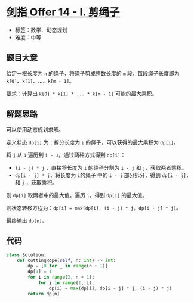 # [剑指 Offer 14 - I. 剪绳子](https://leetcode-cn.com/problems/jian-sheng-zi-lcof/)

- 标签：数学、动态规划
- 难度：中等

## 题目大意

给定一根长度为 `n` 的绳子，将绳子剪成整数长度的 `m` 段，每段绳子长度即为 `k[0]`、`k[1]`、...、`k[m - 1]`。

要求：计算出 `k[0] * k[1] * ... * k[m - 1]` 可能的最大乘积。

## 解题思路

可以使用动态规划求解。

定义状态 `dp[i]` 为：拆分长度为 `i` 的绳子，可以获得的最大乘积为 `dp[i]`。

将 `j` 从 `1` 遍历到 `i - 1`，通过两种方式得到 `dp[i]`：

- `(i - j) * j` ，直接将长度为 `i` 的绳子分割为 `i - j` 和 `j`，获取两者乘积。
- `dp[i - j] * j`，将长度为 `i`的绳子 中的 `i - j` 部分拆分，得到 `dp[i - j]`，和 `j` ，获取乘积。

则 `dp[i]` 取两者中的最大值。遍历 `j`，得到 `dp[i]` 的最大值。

则状态转移方程为：`dp[i] = max(dp[i], (i - j) * j, dp[i - j] * j)`。

最终输出 `dp[n]`。

## 代码

```Python
class Solution:
    def cuttingRope(self, n: int) -> int:
        dp = [0 for _ in range(n + 1)]
        dp[1] = 1
        for i in range(2, n + 1):
            for j in range(1, i):
                dp[i] = max(dp[i], dp[i - j] * j, (i - j) * j)
        return dp[n]
```

